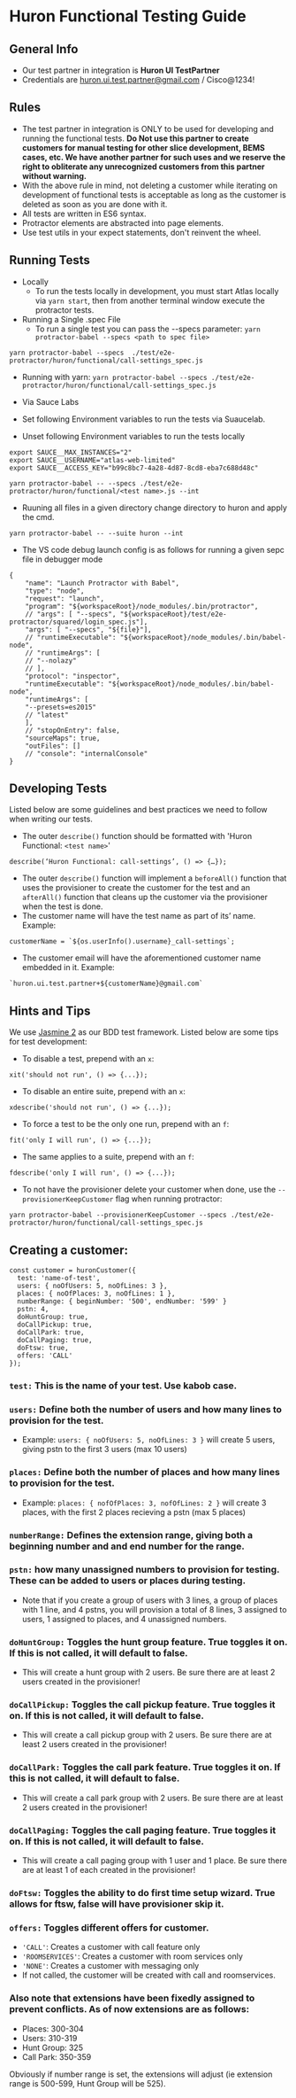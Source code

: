 # Huron Functional Testing Guide
## General Info
* Our test partner in integration is **Huron UI TestPartner**
* Credentials are huron.ui.test.partner@gmail.com / Cisco@1234!
## Rules
* The test partner in integration is ONLY to be used for developing and running the functional tests.  **Do Not use this partner to create customers for manual testing for other slice development, BEMS cases, etc.  We have another partner for such uses and we reserve the right to obliterate any unrecognized customers from this partner without warning.**
* With the above rule in mind, not deleting a customer while iterating on development of functional tests is acceptable as long as the customer is deleted as soon as you are done with it.
* All tests are written in ES6 syntax.
* Protractor elements are abstracted into page elements.
* Use test utils in your expect statements, don't reinvent the wheel.
## Running Tests
* Locally
  * To run the tests locally in development, you must start Atlas locally via `yarn start`, then from another terminal window execute the protractor tests.
* Running a Single .spec File
  * To run a single test you can pass the --specs parameter:
`yarn protractor-babel --specs <path to spec file>`

```
yarn protractor-babel --specs  ./test/e2e-protractor/huron/functional/call-settings_spec.js
```
* Running with yarn:
`yarn protractor-babel --specs ./test/e2e-protractor/huron/functional/call-settings_spec.js`

* Via Sauce Labs
* Set following Environment variables to run the tests via Suaucelab.
* Unset following Environment variables to run the tests locally
```
export SAUCE__MAX_INSTANCES="2"
export SAUCE__USERNAME="atlas-web-limited"
export SAUCE__ACCESS_KEY="b99c8bc7-4a28-4d87-8cd8-eba7c688d48c"

yarn protractor-babel -- --specs ./test/e2e-protractor/huron/functional/<test name>.js --int

```

* Ruuning all files in a given directory change directory to huron and apply the cmd.
```
yarn protractor-babel -- --suite huron --int

```

* The VS code debug launch config is  as follows for running a given sepc file in debugger mode

```
{
    "name": "Launch Protractor with Babel",
    "type": "node",
    "request": "launch",
    "program": "${workspaceRoot}/node_modules/.bin/protractor",
    // "args": [ "--specs", "${workspaceRoot}/test/e2e-protractor/squared/login_spec.js"],
    "args": [ "--specs", "${file}"],
    // "runtimeExecutable": "${workspaceRoot}/node_modules/.bin/babel-node",
    // "runtimeArgs": [
    // "--nolazy"
    // ],
    "protocol": "inspector",
    "runtimeExecutable": "${workspaceRoot}/node_modules/.bin/babel-node",
    "runtimeArgs": [
    "--presets=es2015"
    // "latest"
    ],
    // "stopOnEntry": false,
    "sourceMaps": true,
    "outFiles": []
    // "console": "internalConsole"
}
```

## Developing Tests
Listed below are some guidelines and best practices we need to follow when writing our tests.
* The outer `describe()` function should be formatted with 'Huron Functional: `<test name>`'
```
describe(‘Huron Functional: call-settings’, () => {…});
```
* The outer `describe()` function will implement a `beforeAll()` function that uses the provisioner to create the customer for the test and an `afterAll()` function that cleans up the customer via the provisioner when the test is done.
* The customer name will have the test name as part of its’ name.  Example:
```
customerName = `${os.userInfo().username}_call-settings`;
```
* The customer email will have the aforementioned customer name embedded in it.  Example:
```
`huron.ui.test.partner+${customerName}@gmail.com`
```
## Hints and Tips
We use [Jasmine 2](https://jasmine.github.io/) as our BDD test framework.  Listed below are some tips for test development:
* To disable a test, prepend with an `x`:
```
xit('should not run', () => {...});
```
* To disable an entire suite, prepend with an `x`:
```
xdescribe('should not run', () => {...});
```
* To force a test to be the only one run, prepend with an `f`:
```
fit('only I will run', () => {...});
```
* The same applies to a suite, prepend with an `f`:
```
fdescribe('only I will run', () => {...});
```
* To not have the provisioner delete your customer when done, use the `--provisionerKeepCustomer` flag when running protractor:
```
yarn protractor-babel --provisionerKeepCustomer --specs ./test/e2e-protractor/huron/functional/call-settings_spec.js
```
## Creating a customer:
```
const customer = huronCustomer({
  test: 'name-of-test',
  users: { noOfUsers: 5, noOfLines: 3 },
  places: { noOfPlaces: 3, noOfLines: 1 },
  numberRange: { beginNumber: '500', endNumber: '599' }
  pstn: 4,
  doHuntGroup: true,
  doCallPickup: true,
  doCallPark: true,
  doCallPaging: true,
  doFtsw: true,
  offers: 'CALL'
});
```
### `test:` This is the name of your test. Use kabob case.
### `users:` Define both the number of users and how many lines to provision for the test.
- Example: `users: { noOfUsers: 5, noOfLines: 3 }` will create 5 users, giving pstn to the first 3 users (max 10 users)
### `places:` Define both the number of places and how many lines to provision for the test.
- Example: `places: { nofOfPlaces: 3, nofOfLines: 2 }` will create 3 places, with the first 2 places recieving a pstn (max 5 places)
### `numberRange:` Defines the extension range, giving both a beginning number and and end number for the range.
### `pstn:` how many unassigned numbers to provision for testing. These can be added to users or places during testing.
* Note that if you create a group of users with 3 lines, a group of places with 1 line, and 4 pstns, you will provision a total of 8 lines, 3 assigned to users, 1 assigned to places, and 4 unassigned numbers.
### `doHuntGroup:` Toggles the hunt group feature. True toggles it on. If this is not called, it will default to false.
* This will create a hunt group with 2 users. Be sure there are at least 2 users created in the provisioner!
### `doCallPickup:` Toggles the call pickup feature. True toggles it on. If this is not called, it will default to false.
* This will create a call pickup group with 2 users. Be sure there are at least 2 users created in the provisioner!
### `doCallPark:` Toggles the call park feature. True toggles it on. If this is not called, it will default to false.
* This will create a call park group with 2 users. Be sure there are at least 2 users created in the provisioner!
### `doCallPaging:` Toggles the call paging feature. True toggles it on. If this is not called, it will default to false.
* This will create a call paging group with 1 user and 1 place. Be sure there are at least 1 of each created in the provisioner!
### `doFtsw:` Toggles the ability to do first time setup wizard. True allows for ftsw, false will have provisioner skip it.
### `offers:` Toggles different offers for customer.
- `'CALL'`: Creates a customer with call feature only
- `'ROOMSERVICES'`: Creates a customer with room services only
- `'NONE'`: Creates a customer with messaging only
- If not called, the customer will be created with call and roomservices.

### Also note that extensions have been fixedly assigned to prevent conflicts. As of now extensions are as follows:
- Places: 300-304
- Users: 310-319
- Hunt Group: 325
- Call Park: 350-359

Obviously if number range is set, the extensions will adjust (ie extension range is 500-599, Hunt Group will be 525).
